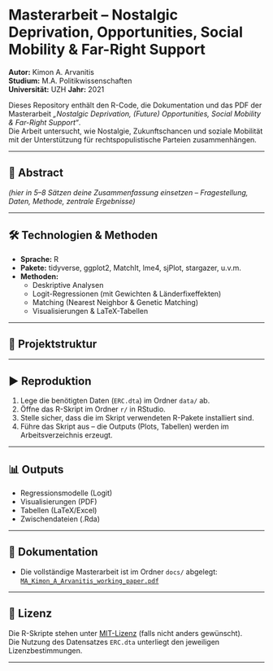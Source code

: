 # Masterarbeit – Nostalgic Deprivation, Opportunities, Social Mobility & Far-Right Support

**Autor:** Kimon A. Arvanitis  
**Studium:** M.A. Politikwissenschaften  
**Universität:** UZH 
**Jahr:** 2021

Dieses Repository enthält den R-Code, die Dokumentation und das PDF der Masterarbeit *„Nostalgic Deprivation, (Future) Opportunities, Social Mobility & Far-Right Support“*.  
Die Arbeit untersucht, wie Nostalgie, Zukunftschancen und soziale Mobilität mit der Unterstützung für rechtspopulistische Parteien zusammenhängen.  

---

## 📌 Abstract
*(hier in 5–8 Sätzen deine Zusammenfassung einsetzen – Fragestellung, Daten, Methode, zentrale Ergebnisse)*

---

## 🛠️ Technologien & Methoden
- **Sprache:** R  
- **Pakete:** tidyverse, ggplot2, MatchIt, lme4, sjPlot, stargazer, u.v.m.  
- **Methoden:**  
  - Deskriptive Analysen  
  - Logit-Regressionen (mit Gewichten & Länderfixeffekten)  
  - Matching (Nearest Neighbor & Genetic Matching)  
  - Visualisierungen & LaTeX-Tabellen  

---

## 📂 Projektstruktur

---

## ▶️ Reproduktion
1. Lege die benötigten Daten (`ERC.dta`) im Ordner `data/` ab.  
2. Öffne das R-Skript im Ordner `r/` in RStudio.  
3. Stelle sicher, dass die im Skript verwendeten R-Pakete installiert sind.  
4. Führe das Skript aus – die Outputs (Plots, Tabellen) werden im Arbeitsverzeichnis erzeugt.  

---

## 📊 Outputs
- Regressionsmodelle (Logit)  
- Visualisierungen (PDF)  
- Tabellen (LaTeX/Excel)  
- Zwischendateien (.Rda)  

---

## 📑 Dokumentation
- Die vollständige Masterarbeit ist im Ordner `docs/` abgelegt:  
  [`MA_Kimon_A_Arvanitis_working_paper.pdf`](docs/MA_Kimon_A_Arvanitis_working_paper.pdf)  

---

## 📜 Lizenz
Die R-Skripte stehen unter [MIT-Lizenz](https://opensource.org/licenses/MIT) (falls nicht anders gewünscht).  
Die Nutzung des Datensatzes `ERC.dta` unterliegt den jeweiligen Lizenzbestimmungen.  

---
